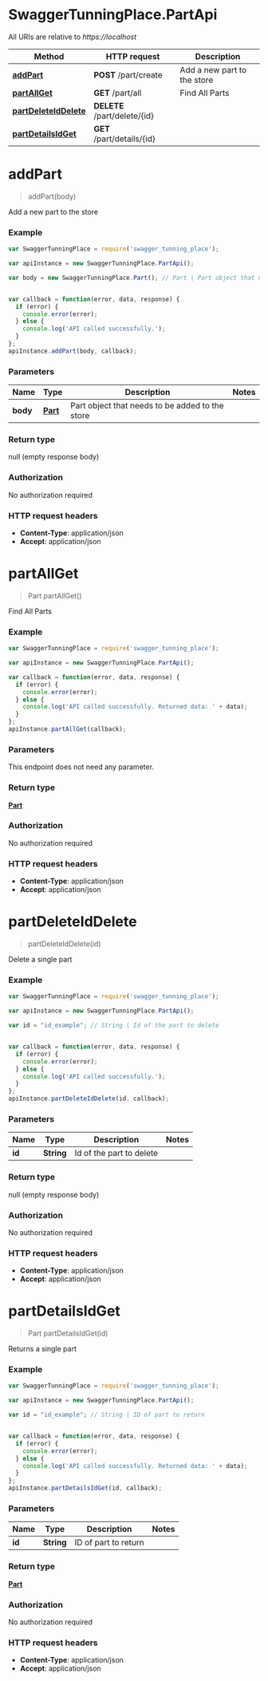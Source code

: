 # SwaggerTunningPlace.PartApi

All URIs are relative to *https://localhost*

Method | HTTP request | Description
------------- | ------------- | -------------
[**addPart**](PartApi.md#addPart) | **POST** /part/create | Add a new part to the store
[**partAllGet**](PartApi.md#partAllGet) | **GET** /part/all | Find All Parts
[**partDeleteIdDelete**](PartApi.md#partDeleteIdDelete) | **DELETE** /part/delete/{id} | 
[**partDetailsIdGet**](PartApi.md#partDetailsIdGet) | **GET** /part/details/{id} | 


<a name="addPart"></a>
# **addPart**
> addPart(body)

Add a new part to the store



### Example
```javascript
var SwaggerTunningPlace = require('swagger_tunning_place');

var apiInstance = new SwaggerTunningPlace.PartApi();

var body = new SwaggerTunningPlace.Part(); // Part | Part object that needs to be added to the store


var callback = function(error, data, response) {
  if (error) {
    console.error(error);
  } else {
    console.log('API called successfully.');
  }
};
apiInstance.addPart(body, callback);
```

### Parameters

Name | Type | Description  | Notes
------------- | ------------- | ------------- | -------------
 **body** | [**Part**](Part.md)| Part object that needs to be added to the store | 

### Return type

null (empty response body)

### Authorization

No authorization required

### HTTP request headers

 - **Content-Type**: application/json
 - **Accept**: application/json

<a name="partAllGet"></a>
# **partAllGet**
> Part partAllGet()

Find All Parts

### Example
```javascript
var SwaggerTunningPlace = require('swagger_tunning_place');

var apiInstance = new SwaggerTunningPlace.PartApi();

var callback = function(error, data, response) {
  if (error) {
    console.error(error);
  } else {
    console.log('API called successfully. Returned data: ' + data);
  }
};
apiInstance.partAllGet(callback);
```

### Parameters
This endpoint does not need any parameter.

### Return type

[**Part**](Part.md)

### Authorization

No authorization required

### HTTP request headers

 - **Content-Type**: application/json
 - **Accept**: application/json

<a name="partDeleteIdDelete"></a>
# **partDeleteIdDelete**
> partDeleteIdDelete(id)



Delete a single part

### Example
```javascript
var SwaggerTunningPlace = require('swagger_tunning_place');

var apiInstance = new SwaggerTunningPlace.PartApi();

var id = "id_example"; // String | Id of the part to delete


var callback = function(error, data, response) {
  if (error) {
    console.error(error);
  } else {
    console.log('API called successfully.');
  }
};
apiInstance.partDeleteIdDelete(id, callback);
```

### Parameters

Name | Type | Description  | Notes
------------- | ------------- | ------------- | -------------
 **id** | **String**| Id of the part to delete | 

### Return type

null (empty response body)

### Authorization

No authorization required

### HTTP request headers

 - **Content-Type**: application/json
 - **Accept**: application/json

<a name="partDetailsIdGet"></a>
# **partDetailsIdGet**
> Part partDetailsIdGet(id)



Returns a single part

### Example
```javascript
var SwaggerTunningPlace = require('swagger_tunning_place');

var apiInstance = new SwaggerTunningPlace.PartApi();

var id = "id_example"; // String | ID of part to return


var callback = function(error, data, response) {
  if (error) {
    console.error(error);
  } else {
    console.log('API called successfully. Returned data: ' + data);
  }
};
apiInstance.partDetailsIdGet(id, callback);
```

### Parameters

Name | Type | Description  | Notes
------------- | ------------- | ------------- | -------------
 **id** | **String**| ID of part to return | 

### Return type

[**Part**](Part.md)

### Authorization

No authorization required

### HTTP request headers

 - **Content-Type**: application/json
 - **Accept**: application/json

